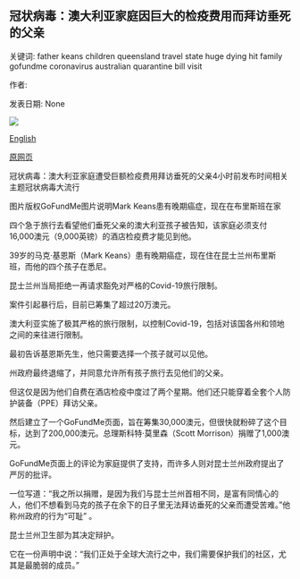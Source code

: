 ## 冠状病毒：澳大利亚家庭因巨大的检疫费用而拜访垂死的父亲

关键词: father keans children queensland travel state huge dying hit family gofundme coronavirus australian quarantine bill visit

作者: 

发表日期: None

![](https://ichef.bbci.co.uk/news/1024/branded_news/5B4B/production/_114317332_mediaitem114309303.jpg)

[English](Coronavirus%3A%20Australian%20family%20hit%20with%20huge%20quarantine%20bill%20to%20visit%20dying%20father.md)

[原网页](https://www.bbc.com/news/world-australia-54107251)

冠状病毒：澳大利亚家庭遭受巨额检疫费用拜访垂死的父亲4小时前发布时间相关主题冠状病毒大流行

图片版权GoFundMe图片说明Mark Keans患有晚期癌症，现在在布里斯班在家

四个急于旅行去看望他们垂死父亲的澳大利亚孩子被告知，该家庭必须支付16,000澳元（9,000英镑）的酒店检疫费才能见到他。

39岁的马克·基恩斯（Mark Keans）患有晚期癌症，现在住在昆士兰州布里斯班，而他的四个孩子在悉尼。

昆士兰州当局拒绝一再请求豁免对严格的Covid-19旅行限制。

案件引起暴行后，目前已筹集了超过20万澳元。

澳大利亚实施了极其严格的旅行限制，以控制Covid-19，包括对该国各州和领地之间的来往进行限制。

最初告诉基恩斯先生，他只需要选择一个孩子就可以见他。

州政府最终退缩了，并同意允许所有孩子旅行去见他们的父亲。

但这仅是因为他们自费在酒店检疫中度过了两个星期。他们还只能穿着全套个人防护装备（PPE）拜访父亲。

然后建立了一个GoFundMe页面，旨在筹集30,000澳元，但很快就粉碎了这个目标，达到了200,000澳元。总理斯科特·莫里森（Scott Morrison）捐赠了1,000澳元。

GoFundMe页面上的评论为家庭提供了支持，而许多人则对昆士兰州政府提出了严厉的批评。

一位写道：“我之所以捐赠，是因为我们与昆士兰州首相不同，是富有同情心的人，他们不想看到马克的孩子在余下的日子里无法拜访垂死的父亲而遭受苦难。”他称州政府的行为“可耻” 。

昆士兰州卫生部为其决定辩护。

它在一份声明中说：“我们正处于全球大流行之中，我们需要保护我们的社区，尤其是最脆弱的成员。”